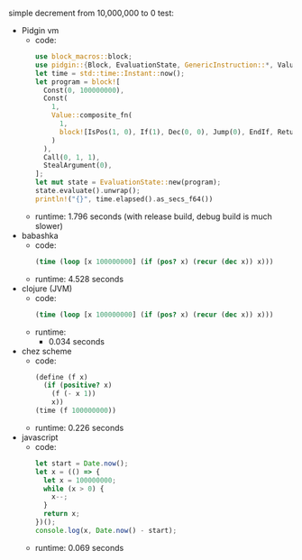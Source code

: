 simple decrement from 10,000,000 to 0 test:
  * Pidgin vm
    * code:
      ```rust
      use block_macros::block;
      use pidgin::{Block, EvaluationState, GenericInstruction::*, Value};
      let time = std::time::Instant::now();
      let program = block![
        Const(0, 100000000),
        Const(
          1,
          Value::composite_fn(
            1,
            block![IsPos(1, 0), If(1), Dec(0, 0), Jump(0), EndIf, Return(0)]
          )
        ),
        Call(0, 1, 1),
        StealArgument(0),
      ];
      let mut state = EvaluationState::new(program);
      state.evaluate().unwrap();
      println!("{}", time.elapsed().as_secs_f64())
      ```
    * runtime: 1.796 seconds (with release build, debug build is much slower)
  * babashka
    * code:
      ```clj
      (time (loop [x 100000000] (if (pos? x) (recur (dec x)) x)))
      ```
    * runtime: 4.528 seconds
  * clojure (JVM)
    * code:
      ```clj
      (time (loop [x 100000000] (if (pos? x) (recur (dec x)) x)))
      ```
    * runtime:
      * 0.034 seconds
  * chez scheme
    * code:
      ```scheme
      (define (f x)
        (if (positive? x)
          (f (- x 1))
          x))
      (time (f 100000000))
      ```
    * runtime: 0.226 seconds
  * javascript
    * code:
      ```javascript
      let start = Date.now();
      let x = (() => {
        let x = 100000000;
        while (x > 0) {
          x--;
        }
        return x;
      })();
      console.log(x, Date.now() - start);
      ```
    * runtime: 0.069 seconds